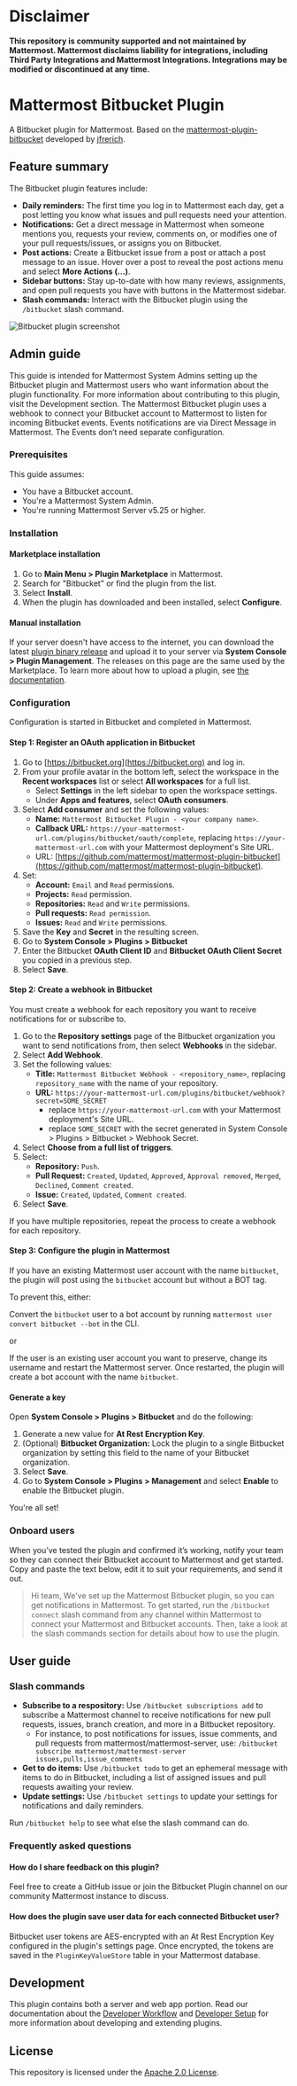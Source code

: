 # Disclaimer

**This repository is community supported and not maintained by Mattermost. Mattermost disclaims liability for integrations, including Third Party Integrations and Mattermost Integrations. Integrations may be modified or discontinued at any time.**

# Mattermost Bitbucket Plugin

A Bitbucket plugin for Mattermost. Based on the [mattermost-plugin-bitbucket](https://github.com/jfrerich/mattermost-plugin-bitbucket) developed by [jfrerich](https://github.com/jfrerich).

## Feature summary

The Bitbucket plugin features include:

* **Daily reminders:** The first time you log in to Mattermost each day, get a post letting you know what issues and pull requests need your attention.
* **Notifications:** Get a direct message in Mattermost when someone mentions you, requests your review, comments on, or modifies one of your pull requests/issues, or assigns you on Bitbucket.
* **Post actions:** Create a Bitbucket issue from a post or attach a post message to an issue. Hover over a post to reveal the post actions menu and select **More Actions \(...\)**.
* **Sidebar buttons:** Stay up-to-date with how many reviews, assignments, and open pull requests you have with buttons in the Mattermost sidebar.
* **Slash commands:** Interact with the Bitbucket plugin using the `/bitbucket` slash command.

![Bitbucket plugin screenshot](https://user-images.githubusercontent.com/45372453/97643091-114a1500-1a47-11eb-9863-2e0e308706ea.png)

## Admin guide

This guide is intended for Mattermost System Admins setting up the Bitbucket plugin and Mattermost users who want information about the plugin functionality. For more information about contributing to this plugin, visit the Development section. The Mattermost Bitbucket plugin uses a webhook to connect your Bitbucket account to Mattermost to listen for incoming Bitbucket events. Events notifications are via Direct Message in Mattermost. The Events don’t need separate configuration.

### Prerequisites

This guide assumes:

* You have a Bitbucket account.
* You're a Mattermost System Admin.
* You're running Mattermost Server v5.25 or higher.

### Installation

#### Marketplace installation

1. Go to **Main Menu > Plugin Marketplace** in Mattermost.
2. Search for "Bitbucket" or find the plugin from the list.
3. Select **Install**.
4. When the plugin has downloaded and been installed, select **Configure**.

#### Manual installation

If your server doesn't have access to the internet, you can download the latest [plugin binary release](https://github.com/mattermost/mattermost-plugin-bitbucket/releases) and upload it to your server via **System Console > Plugin Management**. The releases on this page are the same used by the Marketplace. To learn more about how to upload a plugin, see [the documentation](https://developers.mattermost.com/integrate/plugins/using-and-managing-plugins/).

### Configuration

Configuration is started in Bitbucket and completed in Mattermost.

#### Step 1: Register an OAuth application in Bitbucket

1. Go to [https://bitbucket.org](https://bitbucket.org) and log in.
2. From your profile avatar in the bottom left, select the workspace in the **Recent workspaces** list or select **All workspaces** for a full list.
   * Select **Settings** in the left sidebar to open the workspace settings.
   * Under **Apps and features**, select **OAuth consumers**.
3. Select **Add consumer** and set the following values:
   * **Name:** `Mattermost Bitbucket Plugin - <your company name>`.
   * **Callback URL:** `https://your-mattermost-url.com/plugins/bitbucket/oauth/complete`, replacing `https://your-mattermost-url.com` with your Mattermost deployment's Site URL.
   * URL: [https://github.com/mattermost/mattermost-plugin-bitbucket](https://github.com/mattermost/mattermost-plugin-bitbucket).
4. Set:
   * **Account:** `Email` and `Read` permissions.
   * **Projects:** `Read` permission.
   * **Repositories:** `Read` and `Write` permissions.
   * **Pull requests:** `Read permission`.
   * **Issues:** `Read` and `Write` permissions.
5. Save the **Key** and **Secret** in the resulting screen.
6. Go to **System Console > Plugins > Bitbucket** 
7. Enter the Bitbucket **OAuth Client ID** and **Bitbucket OAuth Client Secret** you copied in a previous step.
8. Select **Save**.

#### Step 2: Create a webhook in Bitbucket

You must create a webhook for each repository you want to receive notifications for or subscribe to.

1. Go to the **Repository settings** page of the Bitbucket organization you want to send notifications from, then select **Webhooks** in the sidebar.
2. Select **Add Webhook**.
3. Set the following values:
   * **Title:** `Mattermost Bitbucket Webhook - <repository_name>`, replacing `repository_name` with the name of your repository.
   * **URL:** `https://your-mattermost-url.com/plugins/bitbucket/webhook?secret=SOME_SECRET`
      * replace `https://your-mattermost-url.com` with your Mattermost deployment's Site URL.
      * replace `SOME_SECRET` with the secret generated in System Console > Plugins > Bitbucket > Webhook Secret.
4. Select **Choose from a full list of triggers**.
5. Select:
   * **Repository:** `Push`.
   * **Pull Request:** `Created`, `Updated`, `Approved`, `Approval removed`, `Merged`, `Declined`, `Comment created`.
   * **Issue:** `Created`, `Updated`, `Comment created`.
6. Select **Save**.

If you have multiple repositories, repeat the process to create a webhook for each repository.

#### Step 3: Configure the plugin in Mattermost

If you have an existing Mattermost user account with the name `bitbucket`, the plugin will post using the `bitbucket` account but without a BOT tag.

To prevent this, either:

Convert the `bitbucket` user to a bot account by running `mattermost user convert bitbucket --bot` in the CLI.

or

If the user is an existing user account you want to preserve, change its username and restart the Mattermost server. Once restarted, the plugin will create a bot account with the name `bitbucket`.

#### Generate a key

Open **System Console > Plugins > Bitbucket** and do the following:

1. Generate a new value for **At Rest Encryption Key**.
2. \(Optional\) **Bitbucket Organization:** Lock the plugin to a single Bitbucket organization by setting this field to the name of your Bitbucket organization.
3. Select **Save**.
4. Go to **System Console > Plugins > Management** and select **Enable** to enable the Bitbucket plugin.

You're all set!

### Onboard users

When you’ve tested the plugin and confirmed it’s working, notify your team so they can connect their Bitbucket account to Mattermost and get started. Copy and paste the text below, edit it to suit your requirements, and send it out.

> Hi team, We've set up the Mattermost Bitbucket plugin, so you can get notifications in Mattermost. To get started, run the `/bitbucket connect` slash command from any channel within Mattermost to connect your Mattermost and Bitbucket accounts. Then, take a look at the slash commands section for details about how to use the plugin.

## User guide

### Slash commands

* **Subscribe to a respository:** Use `/bitbucket subscriptions add` to subscribe a Mattermost channel to receive notifications for new pull requests, issues, branch creation, and more in a Bitbucket repository.
  * For instance, to post notifications for issues, issue comments, and pull requests from mattermost/mattermost-server, use: `/bitbucket subscribe mattermost/mattermost-server issues,pulls,issue_comments`
* **Get to do items:** Use `/bitbucket todo` to get an ephemeral message with items to do in Bitbucket, including a list of assigned issues and pull requests awaiting your review.
* **Update settings:** Use `/bitbucket settings` to update your settings for notifications and daily reminders.

Run `/bitbucket help` to see what else the slash command can do.

### Frequently asked questions

#### How do I share feedback on this plugin?

Feel free to create a GitHub issue or join the Bitbucket Plugin channel on our community Mattermost instance to discuss.

#### How does the plugin save user data for each connected Bitbucket user?

Bitbucket user tokens are AES-encrypted with an At Rest Encryption Key configured in the plugin's settings page. Once encrypted, the tokens are saved in the `PluginKeyValueStore` table in your Mattermost database.

## Development

This plugin contains both a server and web app portion. Read our documentation about the [Developer Workflow](https://developers.mattermost.com/extend/plugins/developer-workflow/) and [Developer Setup](https://developers.mattermost.com/extend/plugins/developer-setup/) for more information about developing and extending plugins.

## License

This repository is licensed under the [Apache 2.0 License](https://github.com/mattermost/mattermost-plugin-bitbucket/blob/master/LICENSE).
